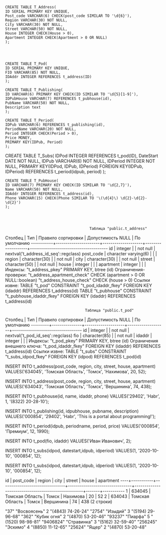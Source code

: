     CREATE TABLE T_Address(
    ID SERIAL PRIMARY KEY UNIQUE,
    Post_code VARCHAR(6) CHECK(post_code SIMILAR TO '\d{6}'),
    Region VARCHAR(30) NOT NULL,
    City VARCHAR(30) NOT NULL,
    Street VARCHAR(50) NOT NULL,
    House INTEGER CHECK(House > 0),
    Apartment INTEGER CHECK(Apartment > 0 OR NULL)
    );




    CREATE TABLE T_Pod(
    ID SERIAL PRIMARY KEY UNIQUE,
    FIO VARCHAR(85) NOT NULL,
    IDAddr INTEGER REFERENCES t_address(ID)
    );

    CREATE TABLE T_Publishing(
    ID VARCHAR(6) PRIMARY KEY CHECK(ID SIMILAR TO '\d{5}[1-9]'),
    IDPubHouse VARCHAR(7) REFERENCES t_pubhouse(id),
    PubName VARCHAR(50) NOT NULL,
    Description text
    );

    CREATE TABLE T_Period(
    IDPub VARCHAR(6) REFERENCES t_publishing(id),
    PeriodName VARCHAR(20) NOT NULL,
    Period INTEGER CHECK(Period > 0),
    Price MONEY,
    PRIMARY KEY(IDPub, Period)
    );

CREATE TABLE T_Subs(
IDPod INTEGER REFERENCES t_pod(ID),
DateStart DATE NOT NULL,
IDPub VARCHAR(6) NOT NULL,
IDPeriod INTEGER NOT NULL,
PRIMARY KEY(IDPod, IDPub, IDPeriod)
FOREIGN KEY(IDPub, IDPeriod) REFERENCES t_period(idpub, period)
);




    CREATE TABLE T_PubHouse(
    ID VARCHAR(7) PRIMARY KEY CHECK(ID SIMILAR TO '\d{2,7}'),
    Name VARCHAR(50) NOT NULL,
    IDAddr INTEGER REFERENCES t_address(id),
    Phone VARCHAR(15) CHECK(Phone SIMILAR TO '\(\d{4}\) \d{2}-\d{2}-\d{2}')
    );



 
                                          Таблица "public.t_address"
  Столбец  |         Тип          | Правило сортировки | Допустимость NULL |             По умолчанию
-----------+----------------------+--------------------+-------------------+---------------------------------------
 id        | integer              |                    | not null          | nextval('t_address_id_seq'::regclass)
 post_code | character varying(6) |                    |                   |
 region    | character(30)        |                    | not null          |
 city      | character(30)        |                    | not null          |
 street    | character(50)        |                    | not null          |
 house     | integer              |                    |                   |
 apartment | integer              |                    |                   |
Индексы:
    "t_address_pkey" PRIMARY KEY, btree (id)
Ограничения-проверки:
    "t_address_apartment_check" CHECK (apartment > 0 OR NULL::boolean)
    "t_address_house_check" CHECK (house > 0)
Ссылки извне:
    TABLE "t_pod" CONSTRAINT "t_pod_idaddr_fkey" FOREIGN KEY (idaddr) REFERENCES t_address(id)
    TABLE "t_pubhouse" CONSTRAINT "t_pubhouse_idaddr_fkey" FOREIGN KEY (idaddr) REFERENCES t_address(id)




                                        Таблица "public.t_pod"
 Столбец |      Тип      | Правило сортировки | Допустимость NULL |           По умолчанию
---------+---------------+--------------------+-------------------+-----------------------------------
 id      | integer       |                    | not null          | nextval('t_pod_id_seq'::regclass)
 fio     | character(85) |                    | not null          |
 idaddr  | integer       |                    |                   |
Индексы:
    "t_pod_pkey" PRIMARY KEY, btree (id)
Ограничения внешнего ключа:
    "t_pod_idaddr_fkey" FOREIGN KEY (idaddr) REFERENCES t_address(id)
Ссылки извне:
    TABLE "t_subs" CONSTRAINT "t_subs_idpod_fkey" FOREIGN KEY (idpod) REFERENCES t_pod(id)






INSERT INTO t_address(post_code, region, city, street, house, apartment) VALUES('634045', 'Томская Область', 'Томск', 'Нахимова', 20, 52);

INSERT INTO t_address(post_code, region, city, street, house, apartment) VALUES('634043', 'Томская Область', 'Томск', 'Вершинина', 74, 438);

INSERT INTO t_pubhouse(id, name, idaddr, phone) VALUES('29402', 'Habr', 1, '(8322) 20-28-10');


INSERT INTO t_publishing(id, idpubhouse, pubname, description) VALUES('000854', '29402', 'Habr', 'This is a portal about programming!');


INSERT INTO t_period(idpub, periodname, period, price) VALUES('000854', 'Премиум', 12, 1990);


INSERT INTO t_pod(fio, idaddr) VALUES('Иван Иванович', 2);

INSERT INTO t_subs(idpod, datestart,idpub, idperiod) VALUES(1, '2020-10-10', '000854', 12);


INSERT INTO t_subs(idpod, datestart,idpub, idperiod) VALUES(1, '2020-10-10', '000854', 12);

 id | post_code |             region             |              city              |                       street                       | house | apartment
----+-----------+--------------------------------+--------------------------------+----------------------------------------------------+-------+-----------
  1 | 634045    | Томская Область                | Томск                          | Нахимова                                           |    20 |        52
  2 | 634043    | Томская Область                | Томск                          | Вершинина                                          |    74 |       438
(2 строки)





"37"	"Восвоясень"	2	"(4843) 74-26-24"
"2754"	"Изыдий"	3	"(5194) 29-96-68"
"362"	"Кубик огня"	2	"(4870) 53-20-46"
"93237"	"Пиарфа"	5	"(1520) 98-98-81"
"9406824"	"Стравинка"	3	"(5162) 32-59-40"
"256245"	"Эскимо"	4	"(8850) 11-12-65"
"25624"	"Ящер"	2	"(4870) 53-20-48"




